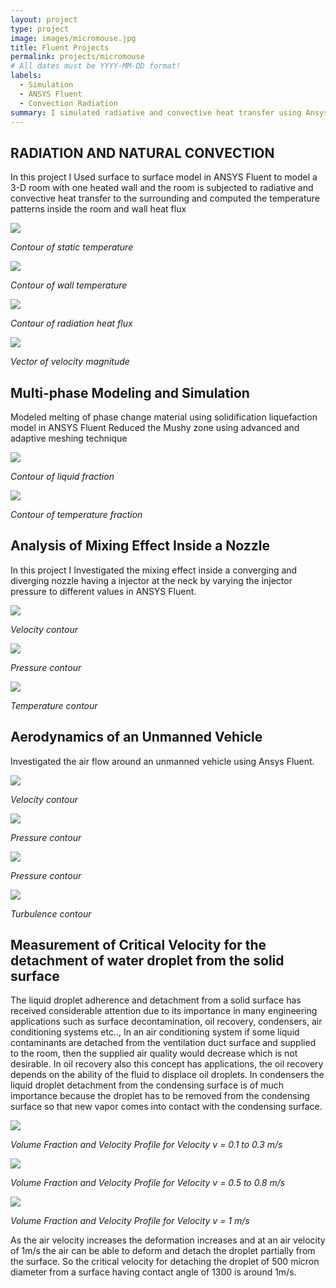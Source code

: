 ```yaml
---
layout: project
type: project
image: images/micromouse.jpg
title: Fluent Projects
permalink: projects/micromouse
# All dates must be YYYY-MM-DD format!
labels:
  - Simulation
  - ANSYS Fluent
  - Convection Radiation
summary: I simulated radiative and convective heat transfer using Ansys Fluent.
---
```


## RADIATION AND NATURAL CONVECTION
In this project I Used surface to surface model in ANSYS Fluent to model a 3-D room with one heated wall and the room is subjected to radiative and convective heat transfer to the surrounding and computed the temperature patterns inside the room and wall heat flux

  <img class="ui image" src="../images/Capture1.PNG">
  
  <em>Contour of static temperature</em>
  
  
  
  <img class="ui image" src="../images/Capture2.PNG">
  

  <em>Contour of wall temperature</em>  
  
  
  
  <img class="ui image" src="../images/Capture3.PNG">
  
  <em>Contour of radiation heat flux</em> 
  
  
  
  <img class="ui image" src="../images/Capture4.PNG">
  
  
  <em>Vector of velocity magnitude</em>
    


## Multi-phase Modeling and Simulation 
Modeled melting of phase change material using solidification liquefaction model in ANSYS Fluent
Reduced the Mushy zone using advanced and adaptive meshing technique

  <img class="ui image" src="../images/Capture5.png">
  
  <em>Contour of liquid fraction</em>
  
  
  
  <img class="ui image" src="../images/Capture6.png">
  

  <em>Contour of temperature fraction</em>



## Analysis of Mixing Effect Inside a Nozzle
In this project I Investigated the mixing effect inside a converging and diverging nozzle having a injector at the neck by varying the injector pressure to different values in ANSYS Fluent.

  <img class="ui image" src="../images/Capture8.png">
  
  <em>Velocity contour</em>
  
  
  
  <img class="ui image" src="../images/Capture9.png">
  

  <em>Pressure contour</em>
  
  
  
  <img class="ui image" src="../images/Capture10.png">
  

  <em>Temperature contour</em>
  
  ## Aerodynamics of an Unmanned Vehicle
Investigated the air flow around an unmanned vehicle using Ansys Fluent.

  <img class="ui image" src="../images/Capture11.png">
  
  <em>Velocity contour</em>
  
  
  
  <img class="ui image" src="../images/Capture12.png">
  

  <em>Pressure contour</em>
  
  
  
  <img class="ui image" src="../images/pressure.jpg">
  
  <em>Pressure contour</em>
  
  
  
  <img class="ui image" src="../images/ke.jpg">
  

  <em>Turbulence contour</em>

## Measurement of Critical Velocity for the detachment of water droplet from the solid surface 
The liquid droplet adherence and detachment from a solid surface has received considerable attention due to its importance in many engineering applications such as surface decontamination, oil recovery, condensers, air conditioning systems etc.., In an air conditioning system if some liquid contaminants are detached from the ventilation duct surface and supplied to the room, then the supplied air quality would decrease which is not desirable. In oil recovery also this concept has applications, the oil recovery depends on the ability of the fluid to displace oil droplets. In condensers the liquid droplet detachment from the condensing surface is of much importance because the droplet has to be removed from the condensing surface so that new vapor comes into contact with the condensing surface. 


  <img class="ui image" src="../images/Capture13.png">
  
  <em>Volume Fraction and Velocity Profile for Velocity v = 0.1 to 0.3 m/s </em>
  
  
  
  <img class="ui image" src="../images/Capture14.png">
  

  <em>Volume Fraction and Velocity Profile for Velocity v = 0.5 to 0.8 m/s </em>
  
  
  
  <img class="ui image" src="../images/Capture15.png">
  

  <em>Volume Fraction and Velocity Profile for Velocity v = 1 m/s </em>
  
  
As the air velocity increases the deformation increases and at an air velocity of 1m/s the air can be able to deform and detach the droplet partially from the surface. 
So the critical velocity for detaching the droplet of 500 micron diameter from a surface having contact angle of 1300 is around 1m/s. 	
